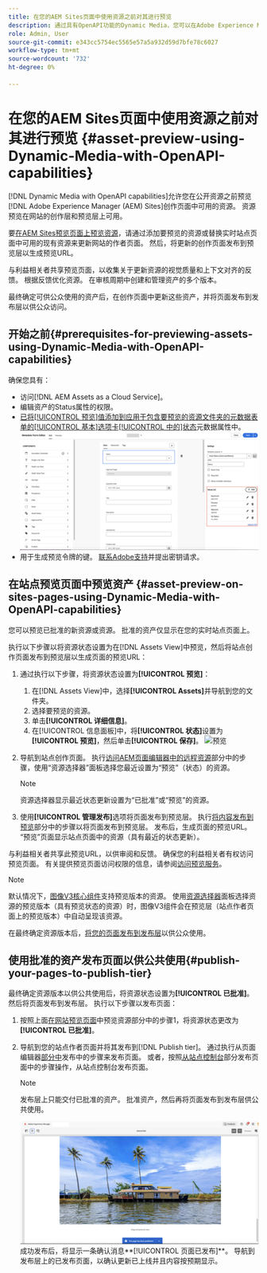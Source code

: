 ```yaml
---
title: 在您的AEM Sites页面中使用资源之前对其进行预览
description: 通过具有OpenAPI功能的Dynamic Media，您可以在Adobe Experience Manager (AEM) Sites预览页面上预览资源。 通过此资产预览，您和利益相关者可在发布创作页面（包含更新的资产）供公众使用之前，查看和验证资产的更新。
role: Admin, User
source-git-commit: e343cc5754ec5565e57a5a932d59d7bfe78c6027
workflow-type: tm+mt
source-wordcount: '732'
ht-degree: 0%

---
```



# 在您的AEM Sites页面中使用资源之前对其进行预览 {#asset-preview-using-Dynamic-Media-with-OpenAPI-capabilities}

[!DNL Dynamic Media with OpenAPI capabilities]允许您在公开资源之前预览[!DNL Adobe Experience Manager (AEM) Sites]创作页面中可用的资源。 资源预览在网站的创作层和预览层上可用。

要[在AEM Sites预览页面上预览资源](#asset-preview-on-sites-pages-using-Dynamic-Media-with-OpenAPI-capabilities)，请通过添加要预览的资源或替换实时站点页面中可用的现有资源来更新网站的作者页面。 然后，将更新的创作页面发布到预览层以生成预览URL。

与利益相关者共享预览页面，以收集关于更新资源的视觉质量和上下文对齐的反馈。 根据反馈优化资源。 在审核周期中创建和管理资产的多个版本。

最终确定可供公众使用的资产后，在创作页面中更新这些资产，并将页面发布到发布层以供公众访问。

## 开始之前{#prerequisites-for-previewing-assets-using-Dynamic-Media-with-OpenAPI-capabilities}

确保您具有：

* 访问[!DNL AEM Assets as a Cloud Service]。
* 编辑资产的Status属性的权限。
* [已将[!UICONTROL 预览]值添加到应用于包含要预览的资源文件夹的元数据表单的[!UICONTROL 基本]选项卡[!UICONTROL 中的]状态](/help/assets/metadata-assets-view.md#edit-metadata-forms)元数据属性中。
  ![添加预览选项](/help/assets/assets/metedata-form-preview.png)
* 用于生成预览令牌的键。 [联系Adobe支持](https://helpx.adobe.com/in/contact.html)并提出密钥请求。

## 在站点预览页面中预览资产 {#asset-preview-on-sites-pages-using-Dynamic-Media-with-OpenAPI-capabilities}

您可以预览已批准的新资源或资源。 批准的资产仅显示在您的实时站点页面上。

执行以下步骤以将资源状态设置为在[!DNL Assets View]中预览，然后将站点创作页面发布到预览层以生成页面的预览URL：

1. 通过执行以下步骤，将资源状态设置为&#x200B;**[!UICONTROL 预览]**：

   1. 在[!DNL Assets View]中，选择&#x200B;**[!UICONTROL Assets]**&#x200B;并导航到您的文件夹。
   1. 选择要预览的资源。
   1. 单击&#x200B;**[!UICONTROL 详细信息]**。
   1. 在[!UICONTROL 信息面板]中，将&#x200B;**[!UICONTROL 状态]**&#x200B;设置为&#x200B;**[!UICONTROL 预览]**，然后单击&#x200B;**[!UICONTROL 保存]**。
      ![预览](/help/assets/assets/preview-boat-at-bay.png)

1. 导航到站点创作页面。 执行[访问AEM页面编辑器中的远程资源](/help/assets/integrate-remote-approved-assets-with-sites.md#access-remote-assets-in-aem-page-editor)部分中的步骤，使用“资源选择器”面板选择您最近设置为“预览”（状态）的资源。

   >[!NOTE]
   >
   > 资源选择器显示最近状态更新设置为“已批准”或“预览”的资源。

1. 使用&#x200B;**[!UICONTROL 管理发布]**&#x200B;选项将页面发布到预览层。 执行[将内容发布到预览](https://experienceleague.adobe.com/en/docs/experience-manager-cloud-service/content/sites/authoring/sites-console/previewing-content)部分中的步骤以将页面发布到预览层。 发布后，生成页面的预览URL。 “预览”页面显示站点页面中的资源（具有最近的状态更新）。

与利益相关者共享此预览URL，以供审阅和反馈。 确保您的利益相关者有权访问预览页面。 有关提供预览页面访问权限的信息，请参阅[访问预览服务](https://experienceleague.adobe.com/en/docs/experience-manager-cloud-service/content/implementing/using-cloud-manager/manage-environments#access-preview-service)。

>[!NOTE]
>
>默认情况下，[图像V3核心组件](https://experienceleague.adobe.com/en/docs/experience-manager-core-components/using/wcm-components/image#version-and-compatibility)支持预览版本的资源。 使用[资源选择器](https://experienceleague.adobe.com/en/docs/experience-manager-cloud-service/content/assets/manage/asset-selector/asset-selector-upload)面板选择资源的预览版本（具有预览状态的资源）时，图像V3组件会在预览层（站点作者页面上的预览版本）中自动呈现该资源。

在最终确定资源版本后，[将您的页面发布到发布层](#publish-your-pages-to-publish-tier)以供公众使用。

## 使用批准的资产发布页面以供公共使用{#publish-your-pages-to-publish-tier}

最终确定资源版本以供公共使用后，将资源状态设置为&#x200B;**[!UICONTROL 已批准]**。 然后将页面发布到发布层。 执行以下步骤以发布页面：

1. 按照上面[在网站预览页面](#asset-preview-on-sites-pages-using-Dynamic-Media-with-OpenAPI-capabilities)中预览资源部分中的步骤1，将资源状态更改为&#x200B;**[!UICONTROL 已批准]**。
1. 导航到您的站点作者页面并将其发布到[!DNL Publish tier]。 通过执行从页面编辑器[部分中](https://experienceleague.adobe.com/en/docs/experience-manager-cloud-service/content/sites/authoring/page-editor/publishing#publishing-from-the-page-editor)发布中的步骤来发布页面。
或者，按照[从站点控制台](https://experienceleague.adobe.com/en/docs/experience-manager-cloud-service/content/sites/authoring/sites-console/publishing-pages#publishing-from-the-sites-console)部分发布页面中的步骤操作，从站点控制台发布页面。

   >[!NOTE]
   >
   > 发布层上只能交付已批准的资产。 批准资产，然后再将页面发布到发布层供公共使用。

   ![页面已发布](/help/assets/assets/the-page-has-been-publushed.png)
成功发布后，将显示一条确认消息**[!UICONTROL 页面已发布]**。 导航到发布层上的已发布页面，以确认更新已上线并且内容按预期显示。

